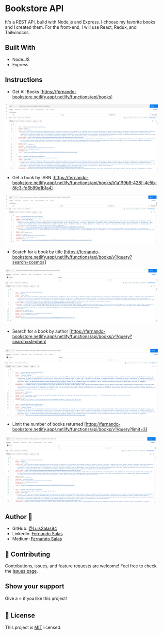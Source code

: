
# Bookstore API
It's a REST API, build with Node.js and Express. I choose my favorite books and I created them. For the front-end, I will use React, Redux, and Tailwindcss.

    
## Built With
- Node.JS
- Express
  

## Instructions

- Get All Books [https://fernando-bookstore.netlify.app/.netlify/functions/api/books]
<img src="src/images/img1.png"/>
  
- Get a book by ISBN [https://fernando-bookstore.netlify.app/.netlify/functions/api/books/b1a199b6-428f-4e5b-8fc3-fd6b99e1b1a4]
<img src="src/images/img2.png"/>
  
- Search for a book by title [https://fernando-bookstore.netlify.app/.netlify/functions/api/books/v1/query?search=cosmos]
<img src="src/images/img3.png"/>
  
- Search for a book by author [https://fernando-bookstore.netlify.app/.netlify/functions/api/books/v1/query?search=stephen]
<img src="src/images/img4.png"/>

- Limit the number of books returned [https://fernando-bookstore.netlify.app/.netlify/functions/api/books/v1/query?limit=3]
<img src="src/images/img5.png"/>


## Author 👤

- GitHub: [@LuisSalas94](https://github.com/LuisSalas94)
- LinkedIn: [Fernando Salas](https://www.linkedin.com/in/luisfernandosalasgave/)
- Medium: [Fernando Salas](https://medium.com/@luisfernandosalasg)

## 🤝 Contributing

Contributions, issues, and feature requests are welcome!
Feel free to check the [issues page](../../issues/).


## Show your support

Give a ⭐️ if you like this project!

## 📝 License

This project is [MIT](./MIT.md) licensed.
